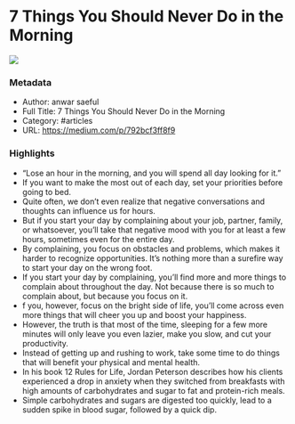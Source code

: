 # 7 Things You Should Never Do in the Morning

![](https://readwise-assets.s3.amazonaws.com/static/images/article3.5c705a01b476.png)

### Metadata

- Author: anwar saeful
- Full Title: 7 Things You Should Never Do in the Morning
- Category: #articles
- URL: https://medium.com/p/792bcf3ff8f9

### Highlights

- “Lose an hour in the morning, and you will spend all day looking for it.”
- If you want to make the most out of each day, set your priorities before going to bed.
- Quite often, we don’t even realize that negative conversations and thoughts can influence us for hours.
- But if you start your day by complaining about your job, partner, family, or whatsoever, you’ll take that negative mood with you for at least a few hours, sometimes even for the entire day.
- By complaining, you focus on obstacles and problems, which makes it harder to recognize opportunities. It’s nothing more than a surefire way to start your day on the wrong foot.
- If you start your day by complaining, you’ll find more and more things to complain about throughout the day. Not because there is so much to complain about, but because you focus on it.
- f you, however, focus on the bright side of life, you’ll come across even more things that will cheer you up and boost your happiness.
- However, the truth is that most of the time, sleeping for a few more minutes will only leave you even lazier, make you slow, and cut your productivity.
- Instead of getting up and rushing to work, take some time to do things that will benefit your physical and mental health.
- In his book 12 Rules for Life, Jordan Peterson describes how his clients experienced a drop in anxiety when they switched from breakfasts with high amounts of carbohydrates and sugar to fat and protein-rich meals.
- Simple carbohydrates and sugars are digested too quickly, lead to a sudden spike in blood sugar, followed by a quick dip.
